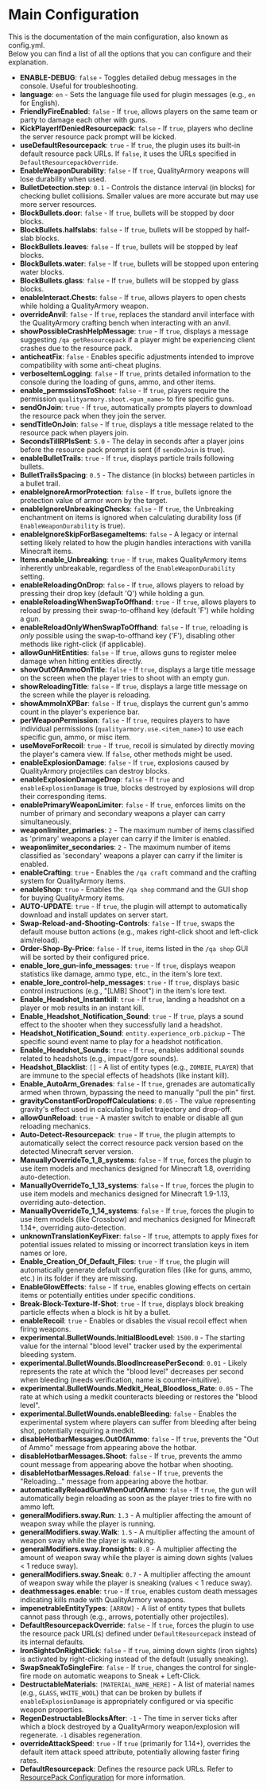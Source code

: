 # Main Configuration

This is the documentation of the main configuration, also known as config.yml.\
Below you can find a list of all the options that you can configure and their explanation.

* **ENABLE-DEBUG**: `false` - Toggles detailed debug messages in the console. Useful for troubleshooting.
* **language**: `en` - Sets the language file used for plugin messages (e.g., `en` for English).
* **FriendlyFireEnabled**: `false` - If `true`, allows players on the same team or party to damage each other with guns.
* **KickPlayerIfDeniedResourcepack**: `false` - If `true`, players who decline the server resource pack prompt will be kicked.
* **useDefaultResourcepack**: `true` - If `true`, the plugin uses its built-in default resource pack URLs. If `false`, it uses the URLs specified in `DefaultResourcepackOverride`.
* **EnableWeaponDurability**: `false` - If `true`, QualityArmory weapons will lose durability when used.
* **BulletDetection.step**: `0.1` - Controls the distance interval (in blocks) for checking bullet collisions. Smaller values are more accurate but may use more server resources.
* **BlockBullets.door**: `false` - If `true`, bullets will be stopped by door blocks.
* **BlockBullets.halfslabs**: `false` - If `true`, bullets will be stopped by half-slab blocks.
* **BlockBullets.leaves**: `false` - If `true`, bullets will be stopped by leaf blocks.
* **BlockBullets.water**: `false` - If `true`, bullets will be stopped upon entering water blocks.
* **BlockBullets.glass**: `false` - If `true`, bullets will be stopped by glass blocks.
* **enableInteract.Chests**: `false` - If `true`, allows players to open chests while holding a QualityArmory weapon.
* **overrideAnvil**: `false` - If `true`, replaces the standard anvil interface with the QualityArmory crafting bench when interacting with an anvil.
* **showPossibleCrashHelpMessage**: `true` - If `true`, displays a message suggesting `/qa getResourcepack` if a player might be experiencing client crashes due to the resource pack.
* **anticheatFix**: `false` - Enables specific adjustments intended to improve compatibility with some anti-cheat plugins.
* **verboseItemLogging**: `false` - If `true`, prints detailed information to the console during the loading of guns, ammo, and other items.
* **enable\_permssionsToShoot**: `false` - If `true`, players require the permission `qualityarmory.shoot.<gun_name>` to fire specific guns.
* **sendOnJoin**: `true` - If `true`, automatically prompts players to download the resource pack when they join the server.
* **sendTitleOnJoin**: `false` - If `true`, displays a title message related to the resource pack when players join.
* **SecondsTillRPIsSent**: `5.0` - The delay in seconds after a player joins before the resource pack prompt is sent (if `sendOnJoin` is true).
* **enableBulletTrails**: `true` - If `true`, displays particle trails following bullets.
* **BulletTrailsSpacing**: `0.5` - The distance (in blocks) between particles in a bullet trail.
* **enableIgnoreArmorProtection**: `false` - If `true`, bullets ignore the protection value of armor worn by the target.
* **enableIgnoreUnbreakingChecks**: `false` - If `true`, the Unbreaking enchantment on items is ignored when calculating durability loss (if `EnableWeaponDurability` is true).
* **enableIgnoreSkipForBasegameItems**: `false` - A legacy or internal setting likely related to how the plugin handles interactions with vanilla Minecraft items.
* **Items.enable\_Unbreaking**: `true` - If `true`, makes QualityArmory items inherently unbreakable, regardless of the `EnableWeaponDurability` setting.
* **enableReloadingOnDrop**: `false` - If `true`, allows players to reload by pressing their drop key (default 'Q') while holding a gun.
* **enableReloadingWhenSwapToOffhand**: `true` - If `true`, allows players to reload by pressing their swap-to-offhand key (default 'F') while holding a gun.
* **enableReloadOnlyWhenSwapToOffhand**: `false` - If `true`, reloading is _only_ possible using the swap-to-offhand key ('F'), disabling other methods like right-click (if applicable).
* **allowGunHitEntities**: `false` - If `true`, allows guns to register melee damage when hitting entities directly.
* **showOutOfAmmoOnTitle**: `false` - If `true`, displays a large title message on the screen when the player tries to shoot with an empty gun.
* **showReloadingTitle**: `false` - If `true`, displays a large title message on the screen while the player is reloading.
* **showAmmoInXPBar**: `false` - If `true`, displays the current gun's ammo count in the player's experience bar.
* **perWeaponPermission**: `false` - If `true`, requires players to have individual permissions (`qualityarmory.use.<item_name>`) to use each specific gun, ammo, or misc item.
* **useMoveForRecoil**: `true` - If `true`, recoil is simulated by directly moving the player's camera view. If `false`, other methods might be used.
* **enableExplosionDamage**: `false` - If `true`, explosions caused by QualityArmory projectiles can destroy blocks.
* **enableExplosionDamageDrop**: `false` - If `true` and `enableExplosionDamage` is true, blocks destroyed by explosions will drop their corresponding items.
* **enablePrimaryWeaponLimiter**: `false` - If `true`, enforces limits on the number of primary and secondary weapons a player can carry simultaneously.
* **weaponlimiter\_primaries**: `2` - The maximum number of items classified as 'primary' weapons a player can carry if the limiter is enabled.
* **weaponlimiter\_secondaries**: `2` - The maximum number of items classified as 'secondary' weapons a player can carry if the limiter is enabled.
* **enableCrafting**: `true` - Enables the `/qa craft` command and the crafting system for QualityArmory items.
* **enableShop**: `true` - Enables the `/qa shop` command and the GUI shop for buying QualityArmory items.
* **AUTO-UPDATE**: `true` - If `true`, the plugin will attempt to automatically download and install updates on server start.
* **Swap-Reload-and-Shooting-Controls**: `false` - If `true`, swaps the default mouse button actions (e.g., makes right-click shoot and left-click aim/reload).
* **Order-Shop-By-Price**: `false` - If `true`, items listed in the `/qa shop` GUI will be sorted by their configured price.
* **enable\_lore\_gun-info\_messages**: `true` - If `true`, displays weapon statistics like damage, ammo type, etc., in the item's lore text.
* **enable\_lore\_control-help\_messages**: `true` - If `true`, displays basic control instructions (e.g., "\[LMB] Shoot") in the item's lore text.
* **Enable\_Headshot\_Instantkill**: `true` - If `true`, landing a headshot on a player or mob results in an instant kill.
* **Enable\_Headshot\_Notification\_Sound**: `true` - If `true`, plays a sound effect to the shooter when they successfully land a headshot.
* **Headshot\_Notification\_Sound**: `entity.experience_orb.pickup` - The specific sound event name to play for a headshot notification.
* **Enable\_Headshot\_Sounds**: `true` - If `true`, enables additional sounds related to headshots (e.g., impact/gore sounds).
* **Headshot\_Blacklist**: `[]` - A list of entity types (e.g., `ZOMBIE`, `PLAYER`) that are immune to the special effects of headshots (like instant kill).
* **Enable\_AutoArm\_Grenades**: `false` - If `true`, grenades are automatically armed when thrown, bypassing the need to manually "pull the pin" first.
* **gravityConstantForDropoffCalculations**: `0.05` - The value representing gravity's effect used in calculating bullet trajectory and drop-off.
* **allowGunReload**: `true` - A master switch to enable or disable all gun reloading mechanics.
* **Auto-Detect-Resourcepack**: `true` - If `true`, the plugin attempts to automatically select the correct resource pack version based on the detected Minecraft server version.
* **ManuallyOverrideTo\_1\_8\_systems**: `false` - If `true`, forces the plugin to use item models and mechanics designed for Minecraft 1.8, overriding auto-detection.
* **ManuallyOverrideTo\_1\_13\_systems**: `false` - If `true`, forces the plugin to use item models and mechanics designed for Minecraft 1.9-1.13, overriding auto-detection.
* **ManuallyOverrideTo\_1\_14\_systems**: `false` - If `true`, forces the plugin to use item models (like Crossbow) and mechanics designed for Minecraft 1.14+, overriding auto-detection.
* **unknownTranslationKeyFixer**: `false` - If `true`, attempts to apply fixes for potential issues related to missing or incorrect translation keys in item names or lore.
* **Enable\_Creation\_Of\_Default\_Files**: `true` - If `true`, the plugin will automatically generate default configuration files (like for guns, ammo, etc.) in its folder if they are missing.
* **EnableGlowEffects**: `false` - If `true`, enables glowing effects on certain items or potentially entities under specific conditions.
* **Break-Block-Texture-If-Shot**: `true` - If `true`, displays block breaking particle effects when a block is hit by a bullet.
* **enableRecoil**: `true` - Enables or disables the visual recoil effect when firing weapons.
* **experimental.BulletWounds.InitialBloodLevel**: `1500.0` - The starting value for the internal "blood level" tracker used by the experimental bleeding system.
* **experimental.BulletWounds.BloodIncreasePerSecond**: `0.01` - Likely represents the rate at which the "blood level" decreases per second when bleeding (needs verification, name is counter-intuitive).
* **experimental.BulletWounds.Medkit\_Heal\_Bloodloss\_Rate**: `0.05` - The rate at which using a medkit counteracts bleeding or restores the "blood level".
* **experimental.BulletWounds.enableBleeding**: `false` - Enables the experimental system where players can suffer from bleeding after being shot, potentially requiring a medkit.
* **disableHotbarMessages.OutOfAmmo**: `false` - If `true`, prevents the "Out of Ammo" message from appearing above the hotbar.
* **disableHotbarMessages.Shoot**: `false` - If `true`, prevents the ammo count message from appearing above the hotbar when shooting.
* **disableHotbarMessages.Reload**: `false` - If `true`, prevents the "Reloading..." message from appearing above the hotbar.
* **automaticallyReloadGunWhenOutOfAmmo**: `false` - If `true`, the gun will automatically begin reloading as soon as the player tries to fire with no ammo left.
* **generalModifiers.sway.Run**: `1.3` - A multiplier affecting the amount of weapon sway while the player is running.
* **generalModifiers.sway.Walk**: `1.5` - A multiplier affecting the amount of weapon sway while the player is walking.
* **generalModifiers.sway.Ironsights**: `0.8` - A multiplier affecting the amount of weapon sway while the player is aiming down sights (values < 1 reduce sway).
* **generalModifiers.sway.Sneak**: `0.7` - A multiplier affecting the amount of weapon sway while the player is sneaking (values < 1 reduce sway).
* **deathmessages.enable**: `true` - If `true`, enables custom death messages indicating kills made with QualityArmory weapons.
* **impenetrableEntityTypes**: `[ARROW]` - A list of entity types that bullets cannot pass through (e.g., arrows, potentially other projectiles).
* **DefaultResourcepackOverride**: `false` - If `true`, forces the plugin to use the resource pack URL(s) defined under `DefaultResourcepack` instead of its internal defaults.
* **IronSightsOnRightClick**: `false` - If `true`, aiming down sights (iron sights) is activated by right-clicking instead of the default (usually sneaking).
* **SwapSneakToSingleFire**: `false` - If `true`, changes the control for single-fire mode on automatic weapons to Sneak + Left-Click.
* **DestructableMaterials**: `[MATERIAL_NAME_HERE]` - A list of material names (e.g., `GLASS`, `WHITE_WOOL`) that can be broken by bullets if `enableExplosionDamage` is appropriately configured or via specific weapon properties.
* **RegenDestructableBlocksAfter**: `-1` - The time in server ticks after which a block destroyed by a QualityArmory weapon/explosion will regenerate. `-1` disables regeneration.
* **overrideAttackSpeed**: `true` - If `true` (primarily for 1.14+), overrides the default item attack speed attribute, potentially allowing faster firing rates.
* **DefaultResourcepack**: Defines the resource pack URLs. Refer to [ResourcePack Configuration](resourcepack.md) for more information.
